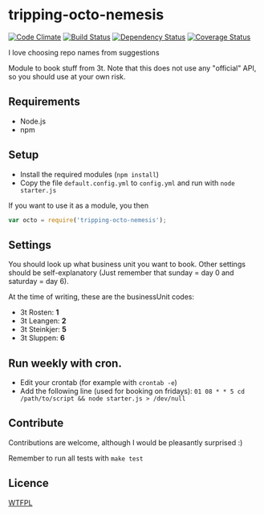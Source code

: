 tripping-octo-nemesis
=====================
[![Code Climate](http://img.shields.io/codeclimate/github/eiriksm/tripping-octo-nemesis.svg)](https://codeclimate.com/github/eiriksm/tripping-octo-nemesis)
[![Build Status](https://travis-ci.org/eiriksm/tripping-octo-nemesis.svg)](https://travis-ci.org/eiriksm/tripping-octo-nemesis)
[![Dependency Status](https://david-dm.org/eiriksm/tripping-octo-nemesis.svg?theme=shields.io)](https://david-dm.org/eiriksm/tripping-octo-nemesis)
[![Coverage Status](http://img.shields.io/coveralls/eiriksm/tripping-octo-nemesis.svg)](https://coveralls.io/r/eiriksm/tripping-octo-nemesis)

I love choosing repo names from suggestions

Module to book stuff from 3t. Note that this does not use any "official" API, so
you should use at your own risk.

## Requirements
- Node.js
- npm

## Setup
- Install the required modules (`npm install`)
- Copy the file `default.config.yml` to `config.yml` and run with `node
starter.js`

If you want to use it as a module, you then
```js
var octo = require('tripping-octo-nemesis');
```

## Settings
You should look up what business unit you want to book. Other settings should
be self-explanatory (Just remember that sunday = day 0 and saturday = day 6).

At the time of writing, these are the businessUnit codes:
- 3t Rosten: __1__
- 3t Leangen: __2__
- 3t Steinkjer: __5__
- 3t Sluppen: __6__

## Run weekly with cron.
- Edit your crontab (for example with `crontab -e`)
- Add the following line (used for booking on fridays):
```01 08 * * 5 cd /path/to/script && node starter.js > /dev/null```

## Contribute
Contributions are welcome, although I would be pleasantly surprised :)

Remember to run all tests with `make test`

## Licence
[WTFPL](http://en.wikipedia.org/wiki/WTFPL)
